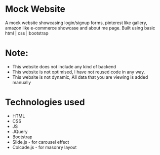 # Mock Website
A mock website showcasing login/signup forms, pinterest like gallery, amazon like e-commerce showcase and about me page. Built using basic html | css | bootstrap 
# Note:
* This website does not include any kind of backend
* This website is not optimised, I have not reused code in any way. 
* This website is not dynamic, All data that you are viewing is added manually

# Technologies used
* HTML 
* CSS
* JS
* JQuery
* Bootstrap
* Slide.js - for carousel effect
* Colcade.js - for masonry layout
